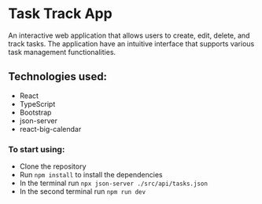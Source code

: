 # Task Track App
An interactive web application that allows users to create, edit, delete, and track tasks. The application have an intuitive interface that supports various task management functionalities.

## Technologies used:
- React
- TypeScript
- Bootstrap
- json-server
- react-big-calendar

### To start using:
- Clone the repository
- Run `npm install` to install the dependencies
- In the terminal run `npx json-server ./src/api/tasks.json`
- In the second terminal run `npm run dev`
